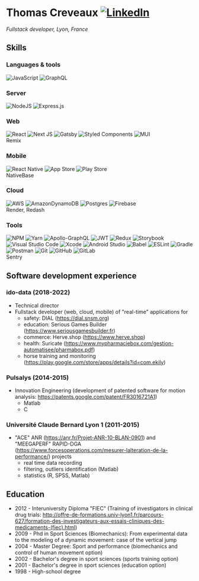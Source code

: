 # Thomas Creveaux [![LinkedIn](https://img.shields.io/badge/linkedin-%230077B5.svg?style=for-the-badge&logo=linkedin&logoColor=white)](https://www.linkedin.com/in/thomas-creveaux)
_Fullstack developer, Lyon, France_
## Skills
### Languages & tools
![JavaScript](https://img.shields.io/badge/javascript-%23323330.svg?style=for-the-badge&logo=javascript&logoColor=%23F7DF1E) ![GraphQL](https://img.shields.io/badge/-GraphQL-E10098?style=for-the-badge&logo=graphql&logoColor=white) 
### Server
![NodeJS](https://img.shields.io/badge/node.js-6DA55F?style=for-the-badge&logo=node.js&logoColor=white) ![Express.js](https://img.shields.io/badge/express.js-%23404d59.svg?style=for-the-badge&logo=express&logoColor=%2361DAFB)
### Web
![React](https://img.shields.io/badge/react-%2320232a.svg?style=for-the-badge&logo=react&logoColor=%2361DAFB) ![Next JS](https://img.shields.io/badge/Next-black?style=for-the-badge&logo=next.js&logoColor=white) ![Gatsby](https://img.shields.io/badge/Gatsby-%23663399.svg?style=for-the-badge&logo=gatsby&logoColor=white) ![Styled Components](https://img.shields.io/badge/styled--components-DB7093?style=for-the-badge&logo=styled-components&logoColor=white) ![MUI](https://img.shields.io/badge/MUI-%230081CB.svg?style=for-the-badge&logo=mui&logoColor=white)<br>
Remix
### Mobile
![React Native](https://img.shields.io/badge/react_native-%2320232a.svg?style=for-the-badge&logo=react&logoColor=%2361DAFB) ![App Store](https://img.shields.io/badge/App_Store-0D96F6?style=for-the-badge&logo=app-store&logoColor=white) ![Play Store](https://img.shields.io/badge/Google_Play-414141?style=for-the-badge&logo=google-play&logoColor=white)<br>
NativeBase
### Cloud
![AWS](https://img.shields.io/badge/AWS-%23FF9900.svg?style=for-the-badge&logo=amazon-aws&logoColor=white) ![AmazonDynamoDB](https://img.shields.io/badge/Amazon%20DynamoDB-4053D6?style=for-the-badge&logo=Amazon%20DynamoDB&logoColor=white) ![Postgres](https://img.shields.io/badge/postgres-%23316192.svg?style=for-the-badge&logo=postgresql&logoColor=white) ![Firebase](https://img.shields.io/badge/firebase-%23039BE5.svg?style=for-the-badge&logo=firebase)<br>
Render, Redash
### Tools
![NPM](https://img.shields.io/badge/NPM-%23000000.svg?style=for-the-badge&logo=npm&logoColor=white) ![Yarn](https://img.shields.io/badge/yarn-%232C8EBB.svg?style=for-the-badge&logo=yarn&logoColor=white) ![Apollo-GraphQL](https://img.shields.io/badge/-ApolloGraphQL-311C87?style=for-the-badge&logo=apollo-graphql) ![JWT](https://img.shields.io/badge/JWT-black?style=for-the-badge&logo=JSON%20web%20tokens) ![Redux](https://img.shields.io/badge/redux-%23593d88.svg?style=for-the-badge&logo=redux&logoColor=white) ![Storybook](https://img.shields.io/badge/-Storybook-FF4785?style=for-the-badge&logo=storybook&logoColor=white) ![Visual Studio Code](https://img.shields.io/badge/Visual%20Studio%20Code-0078d7.svg?style=for-the-badge&logo=visual-studio-code&logoColor=white) ![Xcode](https://img.shields.io/badge/Xcode-007ACC?style=for-the-badge&logo=Xcode&logoColor=white) ![Android Studio](https://img.shields.io/badge/Android%20Studio-3DDC84.svg?style=for-the-badge&logo=android-studio&logoColor=white) ![Babel](https://img.shields.io/badge/Babel-F9DC3e?style=for-the-badge&logo=babel&logoColor=black) ![ESLint](https://img.shields.io/badge/ESLint-4B3263?style=for-the-badge&logo=eslint&logoColor=white) ![Gradle](https://img.shields.io/badge/Gradle-02303A.svg?style=for-the-badge&logo=Gradle&logoColor=white) ![Postman](https://img.shields.io/badge/Postman-FF6C37?style=for-the-badge&logo=postman&logoColor=white) ![Git](https://img.shields.io/badge/git-%23F05033.svg?style=for-the-badge&logo=git&logoColor=white) ![GitHub](https://img.shields.io/badge/github-%23121011.svg?style=for-the-badge&logo=github&logoColor=white) ![GitLab](https://img.shields.io/badge/gitlab-%23181717.svg?style=for-the-badge&logo=gitlab&logoColor=white)<br>
Sentry
## Software development experience
### ido-data (2018-2022)
- Technical director
- Fullstack developer (web, cloud, mobile) of "real-time" applications for
  - safety: DIAL (https://dial.snsm.org)
  - education: Serious Games Builder (https://www.seriousgamesbuilder.fr)
  - commerce: Herve.shop (https://www.herve.shop)
  - health: Suricate (https://www.mypharmaciebox.com/gestion-automatisee/pharmabox.pdf)
  - horse training and monitoring (https://play.google.com/store/apps/details?id=com.ekily)

### Pulsalys (2014-2015)
- Innovation Engineering (development of patented software for motion analysis: https://patents.google.com/patent/FR3016721A1)
  - Matlab
  - C

### Université Claude Bernard Lyon 1 (2011-2015)
- "ACE" ANR (https://anr.fr/Projet-ANR-10-BLAN-0901) and "MEEGAPERF" RAPID-DGA  (https://www.forcesoperations.com/mesurer-lalteration-de-la-performance/) projects
  - real time data recording
  - filtering, outliers identification (Matlab)
  -  statistics (R, SPSS, Matlab)

## Education
- 2012 - Interuniversity Diploma "FIEC" (Training of investigators in clinical drug trials: http://offre-de-formations.univ-lyon1.fr/parcours-627/formation-des-investigateurs-aux-essais-cliniques-des-medicaments-(fiec).html)
- 2009 - Phd in Sport Sciences (Biomechanics): From experimental data to the modeling of a dynamic movement: case of the vertical jump
- 2004 - Master Degree: Sport and performance (biomechanics and control of human movement option)
- 2002 - Bachelor's degree in sport sciences (sports training option)
- 2001 - Bachelor's degree in sport sciences (education option)
- 1998 - High-school degree
